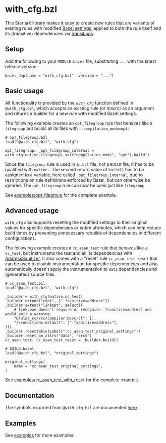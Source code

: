 # with_cfg.bzl

This Starlark library makes it easy to create new rules that are variants of existing rules with modified [Bazel settings](https://bazel.build/reference/command-line-reference), applied to both the rule itself and its (transitive) dependencies via [transitions](https://bazel.build/extending/config#user-defined-transitions).

## Setup

Add the following to your `MODULE.bazel` file, substituting `...` with the latest release version:

```starlark
bazel_dep(name = "with_cfg.bzl", version = "...")
```

## Basic usage

All functionality is provided by the `with_cfg` function defined in `@with_cfg.bzl`, which accepts an existing rule (or macro) as an argument and returns a builder for a new rule with modified Bazel settings.

The following example creates an `opt_filegroup` rule that behaves like a `filegroup` but builds all its files with `--compilation_mode=opt`:

```starlark
# opt_filegroup.bzl
load("@with_cfg.bzl", "with_cfg")

opt_filegroup, _opt_filegroup_internal = with_cfg(native.filegroup).set("compilation_mode", "opt").build()
```

Since the `filegroup` rule is used in a `.bzl` file, not a `BUILD` file, it has to be qualified with `native.`.
The second return value of `build()` has to be assigned to a variable, here called `_opt_filegroup_internal`, due to restrictions on rule definitions enforced by Bazel, but can otherwise be ignored.
The `opt_filegroup` rule can now be used just like `filegroup`.

See [examples/opt_filegroup](examples/opt_filegroup) for the complete example.

## Advanced usage

`with_cfg` also supports resetting the modified settings to their original values for specific dependencies or entire attributes, which can help reduce build times by preventing unnecessary rebuilds of dependencies in different configurations.

The following example creates a `cc_asan_test` rule that behaves like a `cc_test`, but instruments the test and all its dependencies with [AddressSanitizer](https://clang.llvm.org/docs/AddressSanitizer.html).
It also comes with a "reset" rule `cc_asan_test_reset` that can be used to disable instrumentation for specific dependencies and also automatically doesn't apply the instrumentation to `data` dependencies and (generated) source files.

```starlark
# cc_asan_test.bzl
load("@with_cfg.bzl", "with_cfg")

_builder = with_cfg(native.cc_test)
_builder.extend("copt", ["-fsanitize=address"])
_builder.extend("linkopt", select({
    # link.exe doesn't require or recognize -fsanitize=address and would emit a warning.
    "@rules_cc//cc/compiler:msvc-cl": [],
    "//conditions:default": ["-fsanitize=address"],
}))
_builder.resettable(Label(":cc_asan_test_original_settings"))
_builder.reset_on_attrs("data", "srcs")
cc_asan_test, cc_asan_test_reset = _builder.build()

# BUILD.bazel
load("@with_cfg.bzl", "original_settings")

original_settings(
    name = "cc_asan_test_original_settings",
)
```

See [examples/cc_asan_test_with_reset](examples/cc_asan_test_with_reset) for the complete example.

## Documentation

The symbols exported from `@with_cfg.bzl` are documented [here](docs/defs.md).

## Examples

See [examples](examples) for more examples.
